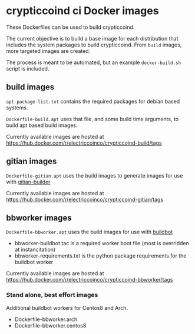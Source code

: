 # crypticcoind ci Docker images

These Dockerfiles can be used to build crypticcoind.

The current objective is to build a base image for each distribution that includes the system packages to build crypticcoind. From `build` images, more targeted images are created.

The process is meant to be automated, but an example `docker-build.sh` script is included.


## build images
`apt-package-list.txt` contains the required packages for debian based systems.

`Dockerfile-build.apt` uses that file, and some build time arguments, to build apt based build images.

Currently available images are hosted at
https://hub.docker.com/r/electriccoinco/crypticcoind-build/tags


## gitian images

`Dockerfile-gitian.apt` uses the build images to generate images for use with [gitian-builder](https://github.com/devrandom/gitian-builder)

Currently available images are hosted at https://hub.docker.com/r/electriccoinco/crypticcoind-gitian/tags


## bbworker images

`Dockerfile-bbworker.apt` uses the build images for use with [buildbot](https://buildbot.net)

- bbworker-buildbot.tac is a required worker boot file (most is overridden at instancitation)
- bbworker-requirements.txt is the python package requirements for the buildbot worker

Currently available images are hosted at https://hub.docker.com/r/electriccoinco/crypticcoind-bbworker/tags


### Stand alone, best effort images

Additional buildbot workers for Centos8 and Arch.

- Dockerfile-bbworker.arch
- Dockerfile-bbworker.centos8

